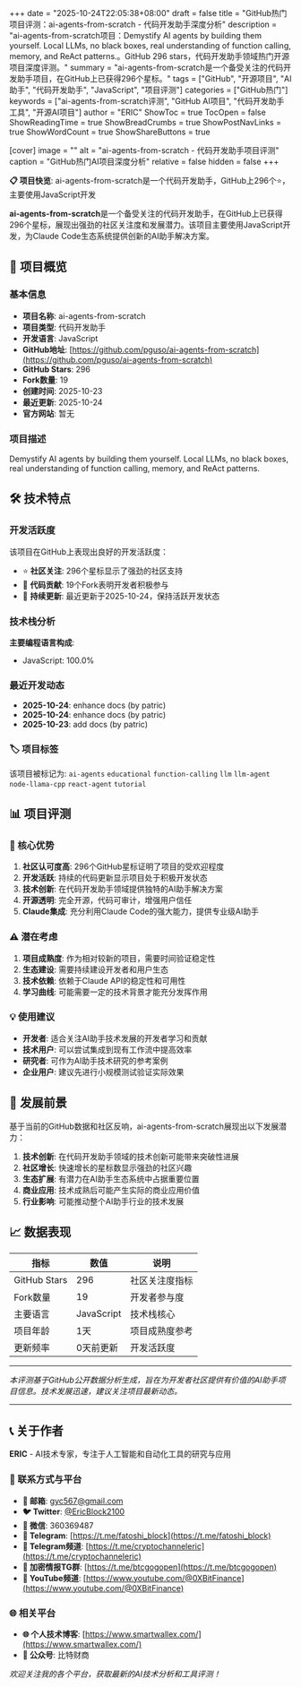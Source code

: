 +++
date = "2025-10-24T22:05:38+08:00"
draft = false
title = "GitHub热门项目评测：ai-agents-from-scratch - 代码开发助手深度分析"
description = "ai-agents-from-scratch项目：Demystify AI agents by building them yourself. Local LLMs, no black boxes, real understanding of function calling, memory, and ReAct patterns.。GitHub 296 stars，代码开发助手领域热门开源项目深度评测。"
summary = "ai-agents-from-scratch是一个备受关注的代码开发助手项目，在GitHub上已获得296个星标。"
tags = ["GitHub", "开源项目", "AI助手", "代码开发助手", "JavaScript", "项目评测"]
categories = ["GitHub热门"]
keywords = ["ai-agents-from-scratch评测", "GitHub AI项目", "代码开发助手工具", "开源AI项目"]
author = "ERIC"
ShowToc = true
TocOpen = false
ShowReadingTime = true
ShowBreadCrumbs = true
ShowPostNavLinks = true
ShowWordCount = true
ShowShareButtons = true

[cover]
image = ""
alt = "ai-agents-from-scratch - 代码开发助手项目评测"
caption = "GitHub热门AI项目深度分析"
relative = false
hidden = false
+++

**📋 项目快览**: ai-agents-from-scratch是一个代码开发助手，GitHub上296个⭐，主要使用JavaScript开发

**ai-agents-from-scratch**是一个备受关注的代码开发助手，在GitHub上已获得296个星标，展现出强劲的社区关注度和发展潜力。该项目主要使用JavaScript开发，为Claude Code生态系统提供创新的AI助手解决方案。

## 🎯 项目概览

### 基本信息
- **项目名称**: ai-agents-from-scratch
- **项目类型**: 代码开发助手
- **开发语言**: JavaScript
- **GitHub地址**: [https://github.com/pguso/ai-agents-from-scratch](https://github.com/pguso/ai-agents-from-scratch)
- **GitHub Stars**: 296
- **Fork数量**: 19
- **创建时间**: 2025-10-23
- **最近更新**: 2025-10-24
- **官方网站**: 暂无

### 项目描述
Demystify AI agents by building them yourself. Local LLMs, no black boxes, real understanding of function calling, memory, and ReAct patterns.

## 🛠️ 技术特点

### 开发活跃度
该项目在GitHub上表现出良好的开发活跃度：
- ⭐ **社区关注**: 296个星标显示了强劲的社区支持
- 🔄 **代码贡献**: 19个Fork表明开发者积极参与
- 📅 **持续更新**: 最近更新于2025-10-24，保持活跃开发状态

### 技术栈分析

**主要编程语言构成**:
- JavaScript: 100.0%


### 最近开发动态
- **2025-10-24**: enhance docs (by patric)
- **2025-10-24**: enhance docs (by patric)
- **2025-10-23**: add docs (by patric)


### 🏷️ 项目标签
该项目被标记为: `ai-agents` `educational` `function-calling` `llm` `llm-agent` `node-llama-cpp` `react-agent` `tutorial`


## 📊 项目评测

### 🎯 核心优势
1. **社区认可度高**: 296个GitHub星标证明了项目的受欢迎程度
2. **开发活跃**: 持续的代码更新显示项目处于积极开发状态
3. **技术创新**: 在代码开发助手领域提供独特的AI助手解决方案
4. **开源透明**: 完全开源，代码可审计，增强用户信任
5. **Claude集成**: 充分利用Claude Code的强大能力，提供专业级AI助手

### ⚠️ 潜在考虑
1. **项目成熟度**: 作为相对较新的项目，需要时间验证稳定性
2. **生态建设**: 需要持续建设开发者和用户生态
3. **技术依赖**: 依赖于Claude API的稳定性和可用性
4. **学习曲线**: 可能需要一定的技术背景才能充分发挥作用

### 💡 使用建议
- **开发者**: 适合关注AI助手技术发展的开发者学习和贡献
- **技术用户**: 可以尝试集成到现有工作流中提高效率
- **研究者**: 可作为AI助手技术研究的参考案例
- **企业用户**: 建议先进行小规模测试验证实际效果

## 🔮 发展前景

基于当前的GitHub数据和社区反响，ai-agents-from-scratch展现出以下发展潜力：

1. **技术创新**: 在代码开发助手领域的技术创新可能带来突破性进展
2. **社区增长**: 快速增长的星标数显示强劲的社区兴趣
3. **生态扩展**: 有潜力在AI助手生态系统中占据重要位置
4. **商业应用**: 技术成熟后可能产生实际的商业应用价值
5. **行业影响**: 可能推动整个AI助手行业的技术发展

## 📈 数据表现

| 指标 | 数值 | 说明 |
|------|------|------|
| GitHub Stars | 296 | 社区关注度指标 |
| Fork数量 | 19 | 开发者参与度 |
| 主要语言 | JavaScript | 技术栈核心 |
| 项目年龄 | 1天 | 项目成熟度参考 |
| 更新频率 | 0天前更新 | 开发活跃度 |

---

*本评测基于GitHub公开数据分析生成，旨在为开发者社区提供有价值的AI助手项目信息。技术发展迅速，建议关注项目最新动态。*

---

## 📞 关于作者

**ERIC** - AI技术专家，专注于人工智能和自动化工具的研究与应用

### 🔗 联系方式与平台

- **📧 邮箱**: [gyc567@gmail.com](mailto:gyc567@gmail.com)
- **🐦 Twitter**: [@EricBlock2100](https://twitter.com/EricBlock2100)
- **💬 微信**: 360369487
- **📱 Telegram**: [https://t.me/fatoshi_block](https://t.me/fatoshi_block)
- **📢 Telegram频道**: [https://t.me/cryptochanneleric](https://t.me/cryptochanneleric)
- **👥 加密情报TG群**: [https://t.me/btcgogopen](https://t.me/btcgogopen)
- **🎥 YouTube频道**: [https://www.youtube.com/@0XBitFinance](https://www.youtube.com/@0XBitFinance)

### 🌐 相关平台

- **🌐 个人技术博客**: [https://www.smartwallex.com/](https://www.smartwallex.com/)
- **📖 公众号**: 比特财商

*欢迎关注我的各个平台，获取最新的AI技术分析和工具评测！*
